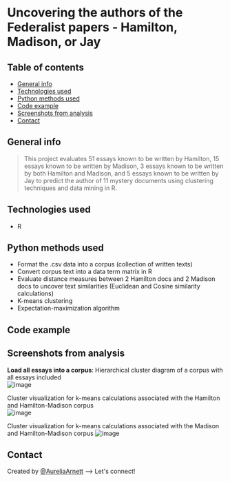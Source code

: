 # Uncovering the authors of the Federalist papers - Hamilton, Madison, or Jay

## Table of contents
* [General info](#general-info)
* [Technologies used](#technologies-used)
* [Python methods used](#python-methods-used)
* [Code example](#code-example)
* [Screenshots from analysis](#screenshots-from-analysis)
* [Contact](#contact)

## General info
> This project evaluates 51 essays known to be written by Hamilton, 15 essays known to be written by Madison, 3 essays known to be written by both Hamilton and Madison, and 5 essays known to be written by Jay to predict the author of 11 mystery documents using clustering techniques and data mining in R.

## Technologies used
* R

## Python methods used
* Format the .csv data into a corpus (collection of written texts)
* Convert corpus text into a data term matrix in R
* Evaluate distance measures between 2 Hamilton docs and 2 Madison docs to uncover text similarities (Euclidean and Cosine similarity calculations)
* K-means clustering
* Expectation-maximization algorithm

## Code example


## Screenshots from analysis
**Load all essays into a corpus**: Hierarchical cluster diagram of a corpus with all essays included\
![image](https://user-images.githubusercontent.com/75768214/118076678-863bc700-b367-11eb-8f7a-40339954b94b.png)

Cluster visualization for k-means calculations associated with the Hamilton and Hamilton-Madison corpus\
![image](https://user-images.githubusercontent.com/75768214/118077045-34477100-b368-11eb-814b-790fa247764d.png)

Cluster visualization for k-means calculations associated with the Madison and Hamilton-Madison corpus
![image](https://user-images.githubusercontent.com/75768214/118077062-3dd0d900-b368-11eb-9724-05412c263523.png)


## Contact
Created by [@AureliaArnett](https://twitter.com/AureliaArnett) --> Let's connect!
